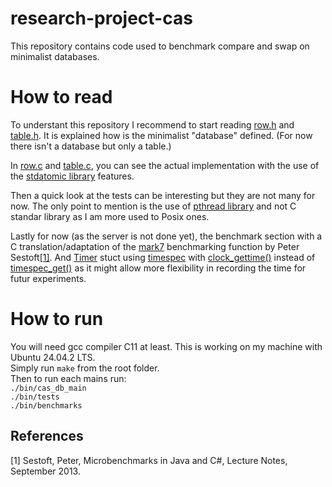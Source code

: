 # research-project-cas
This repository contains code used to benchmark compare and swap on minimalist databases.


# How to read
To understant this repository I recommend to start reading [row.h](./cas-db/row.h) and [table.h](./cas-db/table.h). It is explained how is the minimalist "database" defined. (For now there isn't a database but only a table.) <br>

In [row.c](./cas-db/row.c) and [table.c](./cas-db/table.c), you can see the actual implementation with the use of the [stdatomic library](https://en.cppreference.com/w/c/header/stdatomic) features. <br>

Then a quick look at the tests can be interesting but they are not many for now. The only point to mention is the use of [pthread library](https://pubs.opengroup.org/onlinepubs/7908799/xsh/pthread.h.html) and not C standar library as I am more used to Posix ones.

Lastly for now (as the server is not done yet), the benchmark section with a C translation/adaptation of the [mark7](./benchmarks/mark7.c) benchmarking function by Peter Sestoft[[1]](#1). And [Timer](./benchmarks/timer.h) stuct using [timespec](https://en.cppreference.com/w/c/chrono/timespec) with [clock_gettime()](https://pubs.opengroup.org/onlinepubs/9699919799/functions/clock_gettime.html) instead of [timespec_get()](https://en.cppreference.com/w/c/chrono/timespec_get) as it might allow more flexibility in recording the time for futur experiments.


# How to run
You will need gcc compiler C11 at least.
This is working on my machine with Ubuntu 24.04.2 LTS. <br>
Simply run ```make``` from the root folder. <br>
Then to run each mains run: <br>
```./bin/cas_db_main``` <br>
```./bin/tests``` <br>
```./bin/benchmarks``` <br>

## References
<a id="1">[1]</a> 
Sestoft, Peter,
Microbenchmarks in Java and C\#,
Lecture Notes, September 2013.